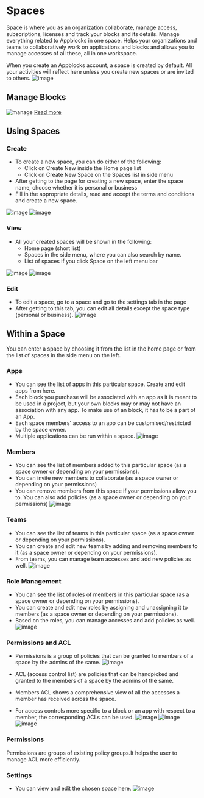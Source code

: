 # Spaces

Space is where you as an organization collaborate, manage access, subscriptions, licenses and track your blocks and its details. Manage everything related to Appblocks in one space. Helps your organizations and teams to collaboratively work on applications and blocks and allows you to manage accesses of all these, all in one workspace. 

When you create an Appblocks account, a space is created by default. All your activities will reflect here unless you create new spaces or are invited to others.
![image](https://github.com/appblocks-hub/docs/assets/33730398/b501c691-11b0-4d15-afd4-12569b9ca45c)


 
## Manage Blocks
![manage](https://github.com/appblocks-hub/docs/assets/33730398/7d417340-b557-4a51-be22-f9fa30b54a70)
[Read more](https://docs.appblocks.com/docs/Platform%20Features/Publish%20and%20Download/Manage%20Blocks)  

## Using Spaces
### Create
* To create a new space, you can do either of the following:
    * Click on Create New inside the Home page list
    * Click on Create New Space on the Spaces list in side menu
* After getting to the page for creating a new space, enter the space name, choose whether it is personal or business
* Fill in the appropriate details, read and accept the terms and conditions and create a new space.

![image](https://github.com/appblocks-hub/docs/assets/33730398/0158bb74-23ef-4637-9405-a94e57f1f67d)
 ![image](https://github.com/appblocks-hub/docs/assets/33730398/70808f9c-2612-4dd3-b630-e5dd798bd817)

### View
* All your created spaces will be shown in the following:
    * Home page (short list)
    * Spaces in the side menu, where you can also search by name.
    * List of spaces if you click Space on the left menu bar

![image](https://github.com/appblocks-hub/docs/assets/33730398/97cfbaca-575d-4f0a-b6ea-4047bc5a6fc9)
![image](https://github.com/appblocks-hub/docs/assets/33730398/e7f28421-6f8c-4d85-81f4-0b1cd8682ab8)


### Edit
* To edit a space, go to a space and go to the settings tab in the page
* After getting to this tab, you can edit all details except the space type (personal or business).
![image](https://github.com/appblocks-hub/docs/assets/33730398/17f71ed5-70fb-4035-81b5-3228b3af34a7)


<!-- ### Delete
* For now, Spaces deletion is not supported -->

## Within a Space
You can enter a space by choosing it from the list in the home page or from the list of spaces in the side menu on the left.

### Apps
* You can see the list of apps in this particular space. Create and edit apps from here.
* Each block you purchase will be associated with an app as it is meant to be used in a project, but your own blocks may or may not have an association with any app. To make use of an block, it has to be a part of an App.
* Each space members' access to an app can be customised/restricted by the space owner.
* Multiple applications can be run within a space.
![image](https://github.com/appblocks-hub/docs/assets/33730398/bf1622d2-bb00-4990-9a01-ca13d936d5ee)


### Members
* You can see the list of members added to this particular space (as a space owner or depending on your permissions). 
* You can invite new members to collaborate (as a space owner or depending on your permissions)
* You can remove members from this space if your permissions allow you to. You can also add policies (as a space owner or depending on your permissions)
![image](https://github.com/appblocks-hub/docs/assets/33730398/ec1bdb87-103c-488f-8b29-52ddb2fbc162)


### Teams
* You can see the list of teams in this particular space (as a space owner or depending on your permissions). 
* You can create and edit new teams by adding and removing members to it (as a space owner or depending on your permissions).
* From teams, you can manage team accesses and add new policies as well.
![image](https://github.com/appblocks-hub/docs/assets/33730398/c25215e0-e9f7-42c2-a6a1-e870323ae939)


### Role Management
* You can see the list of roles of members in this particular space (as a space owner or depending on your permissions).
* You can create and edit new roles by assigning and unassigning it to members (as a space owner or depending on your permissions).
* Based on the roles, you can manage accesses and add policies as well.
![image](https://github.com/appblocks-hub/docs/assets/33730398/f15314a2-1269-4242-87f0-d7677c1cddaf)


### Permissions and ACL 
* Permissions is a group of policies that can be granted to members of a space by the admins of the same. 
![image](https://github.com/appblocks-hub/docs/assets/33730398/a060f4a2-09dc-4e5e-aed1-6e0bdc070469)  

* ACL (access control list) are policies that can be handpicked and granted to the members of a space by the admins of the same. 
* Members ACL shows a comprehensive view of all the accesses a member has received across the space. 
* For access controls more specific to a block or an app with respect to a member, the corresponding ACLs can be used. 
![image](https://github.com/appblocks-hub/docs/assets/33730398/68d3e2c1-6233-41c6-84b1-b15616ade8bb)
![image](https://github.com/appblocks-hub/docs/assets/33730398/6c4b3cd9-f8b5-4e48-bb40-2463d0a21d5f)
![image](https://github.com/appblocks-hub/docs/assets/33730398/89dc21f3-e773-433b-a8a9-277421c2853e)


### Permissions
Permissions are groups of existing policy groups.It helps the user to manage ACL more efficiently.
<!-- For example, it can help us to group non entity-based and entity-based policy groups into a single permission.Entities can also be attached to permissions. -->

### Settings
* You can view and edit the chosen space here.
![image](https://github.com/appblocks-hub/docs/assets/33730398/a3c80638-97ec-43e8-8a59-0211aceedd38)



